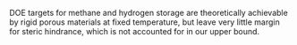DOE targets for methane and hydrogen storage are theoretically achievable by
rigid porous materials at fixed temperature, but leave very little margin for
steric hindrance, which is not accounted for in our upper bound.